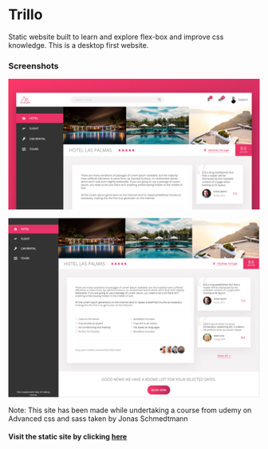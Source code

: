 # Trillo
Static website built to learn and explore flex-box and improve css knowledge.
This is a desktop first website.

### Screenshots

![Screenshot-1](https://github.com/swapnil2993/trillo/blob/master/screenshots/ScreenShot-1.png)


![Screenshot-2](https://github.com/swapnil2993/trillo/blob/master/screenshots/ScreenShot-2.png)


Note: This site has been made while undertaking a course from udemy on Advanced css and sass taken by Jonas Schmedtmann

#### Visit the static site by clicking [here](https://swapnil2993.github.io/trillo) 
